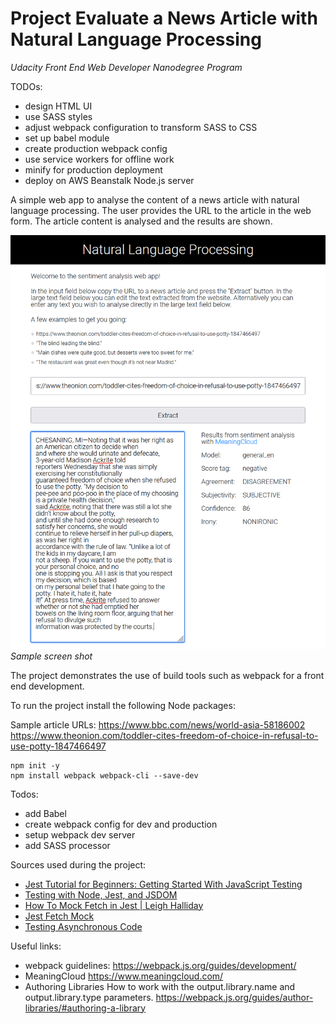 # Project Evaluate a News Article with Natural Language Processing 
*Udacity Front End Web Developer Nanodegree Program*

TODOs:

- design HTML UI
- use SASS styles
- adjust webpack configuration to transform SASS to CSS
- set up babel module
- create production webpack config
- use service workers for offline work
- minify for production deployment
- deploy on AWS Beanstalk Node.js server

A simple web app to analyse the content of a news article with natural language processing. The 
user provides the URL to the article in the web form. The article content is analysed and the 
results are shown.

![Sample screen shot](doc/screenshot.png)
*Sample screen shot*

The project demonstrates the use of build tools such as webpack for a front end development.

To run the project install the following Node packages:

Sample article URLs:
  https://www.bbc.com/news/world-asia-58186002
  https://www.theonion.com/toddler-cites-freedom-of-choice-in-refusal-to-use-potty-1847466497




```
npm init -y
npm install webpack webpack-cli --save-dev
```


Todos:

- add Babel
- create webpack config for dev and production
- setup webpack dev server
- add SASS processor

Sources used during the project:

- [Jest Tutorial for Beginners: Getting Started With JavaScript Testing](https://www.valentinog.com/blog/jest/)
- [Testing with Node, Jest, and JSDOM](https://freecontent.manning.com/testing-with-node-jest-and-jsdom/)
- [How To Mock Fetch in Jest | Leigh Halliday](https://www.leighhalliday.com/mock-fetch-jest)
- [Jest Fetch Mock](https://www.npmjs.com/package/jest-fetch-mock#mocking-multiple-fetches-with-different-responses)
- [Testing Asynchronous Code](https://jestjs.io/docs/asynchronous)


Useful links:

- webpack guidelines:
  https://webpack.js.org/guides/development/
- MeaningCloud
  https://www.meaningcloud.com/
- Authoring Libraries
  How to work with the output.library.name and output.library.type parameters.
  https://webpack.js.org/guides/author-libraries/#authoring-a-library
